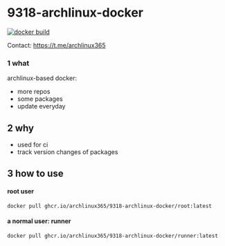 # 9318-archlinux-docker

[![docker build](https://github.com/archlinux365/9318-archlinux-docker/actions/workflows/docker_build.yml/badge.svg)](https://github.com/archlinux365/9318-archlinux-docker/actions/workflows/docker_build.yml)

Contact: https://t.me/archlinux365

### 1 what

archlinux-based docker: 
* more repos
* some packages 
* update everyday

## 2 why

* used for ci
* track version changes of packages

## 3 how to use

#### root user

```
docker pull ghcr.io/archlinux365/9318-archlinux-docker/root:latest
```
#### a normal user: runner 

```
docker pull ghcr.io/archlinux365/9318-archlinux-docker/runner:latest
```

